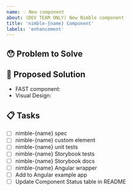 ```yaml
---
name: 💡 New component
about: (DEV TEAM ONLY) New Nimble component
title: 'nimble-{name} Component'
labels: 'enhancement'
---
```


## 😯 Problem to Solve

<!-- List any clients/contacts that specifically need this component, or note that the component just adds general utility. -->

## 💁 Proposed Solution

- FAST component: <!-- e.g. https://explore.fast.design/components/fast-button -->
- Visual Design: <!-- e.g. https://xd.adobe.com/view/8ce280ab-1559-4961-945c-182955c7780b-d9b1/screen/ 3698340b-8162-4e5d-bf7a-20194612b3a7) -->

<!-- List any requirements/features beyond what is provided by the FAST component. -->

## 📋 Tasks

<!-- Refer to [CONTR
IBUTING](https://github.com/ni/nimble/blob/main/packages/nimble-components/CONTRIBUTING.md) for details -->

- [ ] nimble-{name} spec
- [ ] nimble-{name} custom element
- [ ] nimble-{name} unit tests
- [ ] nimble-{name} Storybook tests
- [ ] nimble-{name} Storybook docs
- [ ] nimble-{name} Angular wrapper
- [ ] Add to Angular example app
- [ ] Update Component Status table in README
